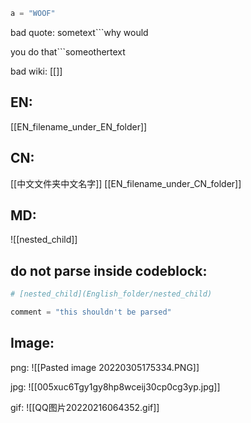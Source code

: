 ```python
a = "WOOF"
```

bad quote:
sometext```why would

you do that```someothertext

bad wiki: [[]]

## EN:

[[EN_filename_under_EN_folder]]

## CN:

[[中文文件夹中文名字]]
[[EN_filename_under_CN_folder]]

## MD:

![[nested_child]]

## do not parse inside codeblock:

```python
# [nested_child](English_folder/nested_child)

comment = "this shouldn't be parsed"
```

## Image:

png:
![[Pasted image 20220305175334.PNG]]

jpg:
![[005xuc6Tgy1gy8hp8wceij30cp0cg3yp.jpg]]

gif:
![[QQ图片20220216064352.gif]]
